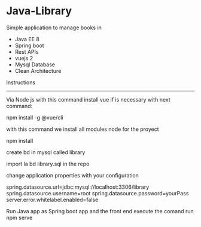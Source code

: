# Java-Library

Simple application to manage books in
- Java EE 8
- Spring boot
- Rest APIs
- vuejs 2
- Mysql Database
- Clean Architecture


Instructions
______________________________________________

Via Node js
with this command install vue if is necessary with next command:

  npm install -g @vue/cli

with this command we install all modules node for the proyect

  npm install

create bd in mysql called library

import la bd library.sql in the repo

change application properties with your configuration

spring.datasource.url=jdbc:mysql://localhost:3306/library 
spring.datasource.username=root
spring.datasource.password=yourPass
server.error.whitelabel.enabled=false



Run Java app as Spring boot app and the front end execute the comand  run npm serve
